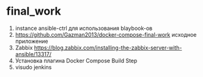 # final_work
1. instance ansible-ctrl для использования blaybook-ов
2. https://github.com/Gazman2013/docker-compose-final-work исходное приложение
3. Zabbix https://blog.zabbix.com/installing-the-zabbix-server-with-ansible/13317/
4. Установка плагина Docker Compose Build Step
5. visudo jenkins
